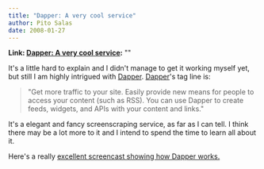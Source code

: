 ```yaml
---
title: "Dapper: A very cool service"
author: Pito Salas
date: 2008-01-27
---
```


**Link: [Dapper: A very cool service](None):** ""

It's a little hard to explain and I didn't manage to get it working myself
yet, but still I am highly intrigued with [Dapper](<http://www.dapper.net>
"dapper is very cool"). [Dapper](<http://www.dapper.net> "dapper is very
cool")'s tag line is:

> "Get more traffic to your site. Easily provide new means for people to
> access your content (such as RSS). You can use Dapper to create feeds,
> widgets, and APIs with your content and links."

It's a elegant and fancy screenscraping service, as far as I can tell. I think
there may be a lot more to it and I intend to spend the time to learn all
about it.

Here's a really [excellent screencast showing how Dapper
works.](<http://www.readwriteweb.com/images/dapperrww.swf> "dapper cool")


